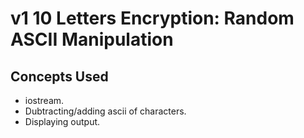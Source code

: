 # v1 10 Letters Encryption: Random ASCII Manipulation
## Concepts Used
- iostream.
- Dubtracting/adding ascii of characters.
- Displaying output.

